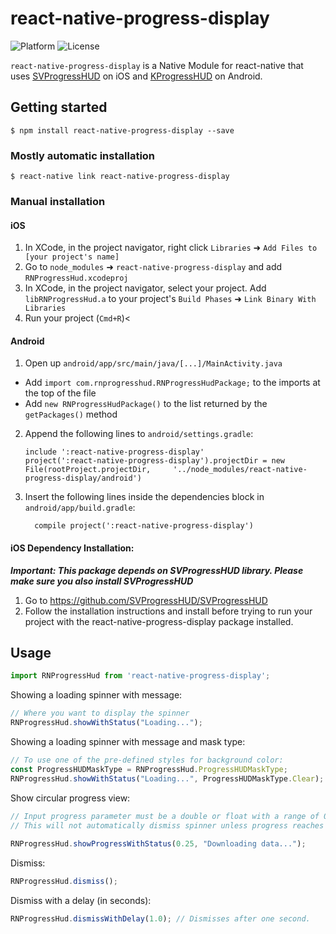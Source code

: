 
# react-native-progress-display
![Platform](https://img.shields.io/badge/platform-react--native%20%5Bios%20%26%20android%5D-blue.svg)
![License](https://img.shields.io/npm/l/express.svg)

`react-native-progress-display` is a Native Module for react-native that uses [SVProgressHUD](https://github.com/SVProgressHUD/SVProgressHUD) on iOS and [KProgressHUD](https://github.com/Kaopiz/KProgressHUD) on Android.

## Getting started
`$ npm install react-native-progress-display --save`

### Mostly automatic installation
`$ react-native link react-native-progress-display`

### Manual installation
#### iOS
1. In XCode, in the project navigator, right click `Libraries` ➜ `Add Files to [your project's name]`
2. Go to `node_modules` ➜ `react-native-progress-display` and add `RNProgressHud.xcodeproj`
3. In XCode, in the project navigator, select your project. Add `libRNProgressHud.a` to your project's `Build Phases` ➜ `Link Binary With Libraries`
4. Run your project (`Cmd+R`)<

#### Android
1. Open up `android/app/src/main/java/[...]/MainActivity.java`
  - Add `import com.rnprogresshud.RNProgressHudPackage;` to the imports at the top of the file
  - Add `new RNProgressHudPackage()` to the list returned by the `getPackages()` method
2. Append the following lines to `android/settings.gradle`:
  	```
  	include ':react-native-progress-display'
  	project(':react-native-progress-display').projectDir = new File(rootProject.projectDir, 	'../node_modules/react-native-progress-display/android')
  	```
3. Insert the following lines inside the dependencies block in `android/app/build.gradle`:
  	```
      compile project(':react-native-progress-display')
  	```

#### iOS Dependency Installation:
***Important: This package depends on SVProgressHUD library. Please make sure you also install SVProgressHUD***
1. Go to <https://github.com/SVProgressHUD/SVProgressHUD>
2. Follow the installation instructions and install before trying to run your project with the react-native-progress-display package installed.

## Usage
```javascript
import RNProgressHud from 'react-native-progress-display';
```

Showing a loading spinner with message:
```javascript
// Where you want to display the spinner
RNProgressHud.showWithStatus("Loading...");
```

Showing a loading spinner with message and mask type:
```javascript
// To use one of the pre-defined styles for background color:
const ProgressHUDMaskType = RNProgressHud.ProgressHUDMaskType;
RNProgressHud.showWithStatus("Loading...", ProgressHUDMaskType.Clear);
```  

Show circular progress view:
```javascript
// Input progress parameter must be a double or float with a range of 0.0 to 1.0 representing 0% and 100%.
// This will not automatically dismiss spinner unless progress reaches 100%. Otherwise, dismiss() must be called explicitly.
 
RNProgressHud.showProgressWithStatus(0.25, "Downloading data...");
```

Dismiss:
```javascript
RNProgressHud.dismiss();
```

Dismiss with a delay (in seconds):
```javascript
RNProgressHud.dismissWithDelay(1.0); // Dismisses after one second.
```